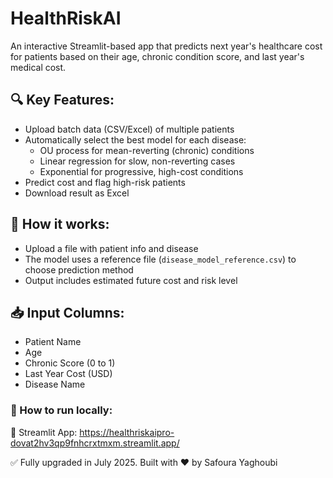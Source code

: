 # HealthRiskAI

An interactive Streamlit-based app that predicts next year's healthcare cost for patients based on their age, chronic condition score, and last year's medical cost.

## 🔍 Key Features:
- Upload batch data (CSV/Excel) of multiple patients
- Automatically select the best model for each disease:
  - OU process for mean-reverting (chronic) conditions
  - Linear regression for slow, non-reverting cases
  - Exponential for progressive, high-cost conditions
- Predict cost and flag high-risk patients
- Download result as Excel

## 📂 How it works:
- Upload a file with patient info and disease
- The model uses a reference file (`disease_model_reference.csv`) to choose prediction method
- Output includes estimated future cost and risk level

## 📥 Input Columns:
- Patient Name
- Age
- Chronic Score (0 to 1)
- Last Year Cost (USD)
- Disease Name
 
### 🚀 How to run locally:
🔗 Streamlit App:
https://healthriskaipro-dovat2hv3qp9fnhcrxtmxm.streamlit.app/


✅ Fully upgraded in July 2025.
Built with ❤️ by Safoura Yaghoubi
